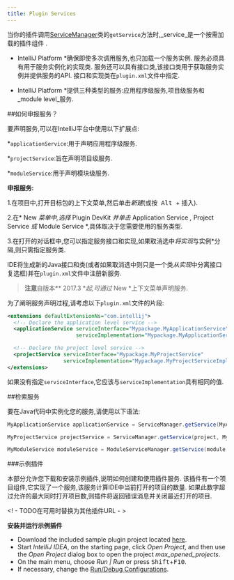 ```yaml
---
title: Plugin Services
---
```


当你的插件调用[ServiceManager](upsource:///platform/core-api/src/com/intellij/openapi/components/ServiceManager.java)类的`getService`方法时,_service_是一个按需加载的插件组件
.


* IntelliJ Platform *确保即使多次调用服务,也只加载一个服务实例.
服务必须具有用于服务实例化的实现类.
服务还可以具有接口类,该接口类用于获取服务实例并提供服务的API.
接口和实现类在`plugin.xml`文件中指定.


* IntelliJ Platform *提供三种类型的服务:应用程序级服务,项目级服务和_module level_服务.


##如何申报服务？


要声明服务,可以在IntelliJ平台中使用以下扩展点:


*`applicationService`:用于声明应用程序级服务.

*`projectService`:旨在声明项目级服务.

*`moduleService`:用于声明模块级服务.


**申报服务:**


1.在项目中,打开目标包的上下文菜单,然后单击*新建*(或按<kbd> Alt </kbd> + <kbd>插入</kbd>).

2.在* New *菜单中,选择* Plugin DevKit *并单击* Application Service *,* Project Service *或* Module Service *,具体取决于您需要使用的服务类型.

3.在打开的对话框中,您可以指定服务接口和实现,如果取消选中*将实现*与实例*分隔,则只需指定服务类.


IDE将生成新的Java接口和类(或者如果取消选中则只是一个类*从实现*中分离接口复选框)并在`plugin.xml`文件中注册新服务.


> **注意**自版本** 2017.3 **起,可通过* New *上下文菜单声明服务.


为了阐明服务声明过程,请考虑以下`plugin.xml`文件的片段:


```xml
<extensions defaultExtensionNs="com.intellij">
  <!-- Declare the application level service -->
  <applicationService serviceInterface="Mypackage.MyApplicationService" 
                      serviceImplementation="Mypackage.MyApplicationServiceImpl" />

  <!-- Declare the project level service -->
  <projectService serviceInterface="Mypackage.MyProjectService" 
                  serviceImplementation="Mypackage.MyProjectServiceImpl" />
</extensions>
```

如果没有指定`serviceInterface`,它应该与`serviceImplementation`具有相同的值.


##检索服务


要在Java代码中实例化您的服务,请使用以下语法:


```java
MyApplicationService applicationService = ServiceManager.getService(MyApplicationService.class);

MyProjectService projectService = ServiceManager.getService(project, MyProjectService.class);

MyModuleService moduleService = ModuleServiceManager.getService(module, MyModuleService.class);
```

###示例插件


本部分允许您下载和安装示例插件,说明如何创建和使用插件服务.
该插件有一个项目组件,它实现了一个服务,该服务计算IDE中当前打开的项目的数量.
如果此数字超过允许的最大同时打开项目数,则插件将返回错误消息并关闭最近打开的项目.


<! -  TODO在可用时替换为其他插件URL  - >


**安装并运行示例插件**


* Download the included sample plugin project located [here](https://github.com/JetBrains/intellij-sdk-docs/tree/master/code_samples/max_opened_projects).
* Start *IntelliJ IDEA*, on the starting page, click *Open Project*, and then use the *Open Project* dialog box to open the project *max_opened_projects*.
* On the main menu, choose *Run \| Run* or press <kbd>Shift</kbd>+<kbd>F10</kbd>.
* If necessary, change the [Run/Debug Configurations](https://www.jetbrains.com/help/idea/run-debug-configuration-plugin.html).


